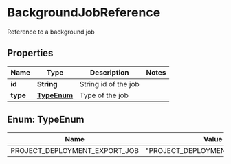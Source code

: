 

# BackgroundJobReference

Reference to a background job

## Properties

| Name | Type | Description | Notes |
|------------ | ------------- | ------------- | -------------|
|**id** | **String** | String id of the job |  |
|**type** | [**TypeEnum**](#TypeEnum) | Type of the job |  |



## Enum: TypeEnum

| Name | Value |
|---- | -----|
| PROJECT_DEPLOYMENT_EXPORT_JOB | &quot;PROJECT_DEPLOYMENT_EXPORT_JOB&quot; |



